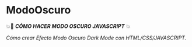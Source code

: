 # ModoOscuro
💥🚀 **_CÓMO HACER MODO OSCURO JAVASCRIPT_** 💥 

_Cómo crear Efecto Modo Oscuro Dark Mode con HTML/CSS/JAVASCRIPT._
